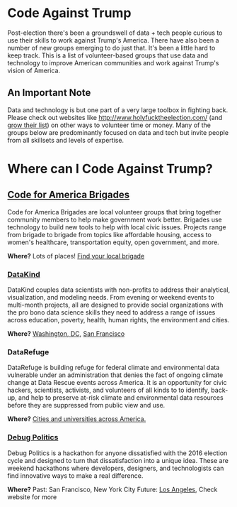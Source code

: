 # Code Against Trump

Post-election there's been a groundswell of data + tech people curious to use their skills to work against Trump's America. There have also been a number of new groups emerging to do just that. It's been a little hard to keep track. This is a list of volunteer-based groups that use data and technology to improve American communities and work against Trump's vision of America. 

## An Important Note
Data and technology is but one part of a very large toolbox in fighting back. Please check out websites like http://www.holyfucktheelection.com/ (and [grow their list](https://github.com/csb324/holyfucktheelectionistomorrow)) on other ways to volunteer time or money. Many of the groups below are predominantly focused on data and tech but invite people from all skillsets and levels of expertise.

# Where can I Code Against Trump?


## [Code for America Brigades](http://brigade.codeforamerica.org/brigade/)
Code for America Brigades are local volunteer groups that bring together community members to help make government work better. Brigades use technology to build new tools to help with local civic issues. Projects range from brigade to brigade from topics like affordable housing, access to women's healthcare, transportation equity, open government, and more. 

**Where?** Lots of places! [Find your local brigade](http://brigade.codeforamerica.org/brigade/)


### [DataKind](http://www.datakind.org/)
DataKind couples data scientists with non-profits to address their analytical, visualization, and modeling needs. From evening or weekend events to multi-month projects, all are designed to provide social organizations with the pro bono data science skills they need to address a range of issues across education, poverty, health, human rights, the environment and cities.

**Where?** [Washington, DC](http://www.datakind.org/chapters/datakind-dc), [San Francisco](http://www.datakind.org/chapters/datakind-sf)


### DataRefuge
DataRefuge is building refuge for federal climate and environmental data vulnerable under an administration that denies the fact of ongoing climate change at Data Rescue events across America. It is an opportunity for civic hackers, scientists, activists, and volunteers of all kinds to to identify, back-up, and help to preserve at-risk climate and environmental data resources before they are suppressed from public view and use.

**Where?** [Cities and universities across America.](http://www.ppehlab.org/datarescue-events) 


### [Debug Politics](https://www.debugpolitics.com/) 
Debug Politics is a hackathon for anyone dissatisfied with the 2016 election cycle and designed to turn that dissatisfaction into a unique idea. These are weekend hackathons where developers, designers, and technologists can find innovative ways to make a real difference.

**Where?** Past: San Francisco, New York City Future: [Los Angeles](https://www.eventbrite.com/e/debug-politics-1st-la-hackathon-tickets-29491780710), Check website for more


